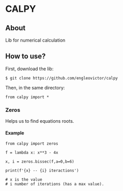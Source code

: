 # CALPY
## About
Lib for numerical calculation

## How to use?
First, download the lib:

    $ git clone https://github.com/engleovictor/calpy

Then, in the same directory:

    from calpy import *

### Zeros
Helps us to find equations roots.
#### Example 
    from calpy import zeros

    f = lambda x: x**3 - 4x

    x, i = zeros.bissec(f,a=0,b=6)

    print(f'{x} -- {i} iteractions')

    # x is the value
    # i number of iterations (has a max value).